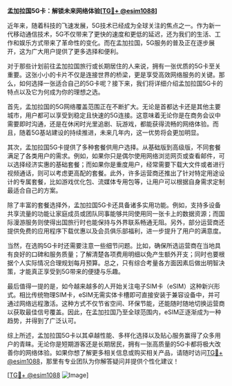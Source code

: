 **孟加拉国5G卡：解锁未来网络体验[[TG💪+ @esim1088](https://t.me/s/esim1088)]**

近年来，随着科技的飞速发展，5G技术已经成为全球关注的焦点之一。作为新一代移动通信技术，5G不仅带来了更快的速度和更低的延迟，还为我们的生活、工作和娱乐方式带来了革命性的变化。而在孟加拉国，5G服务的普及正在逐步展开，这为广大用户提供了更多选择和便利。

对于那些计划前往孟加拉国旅行或长期居住的人来说，拥有一张优质的5G卡至关重要。这张小小的卡片不仅是连接世界的桥梁，更是享受高效网络服务的关键。那么，如何选择一张适合自己的5G卡呢？接下来，我们将详细介绍孟加拉国5G卡的特点以及它为何成为你的理想之选。

首先，孟加拉国的5G网络覆盖范围正在不断扩大。无论是首都达卡还是其他主要城市，用户都可以享受到稳定且快速的5G连接。这意味着无论你是在商务会议中需要即时沟通，还是在休闲时光里追剧、玩游戏，都能获得流畅的网络体验。而且，随着5G基站建设的持续推进，未来几年内，这一优势将会更加明显。

其次，孟加拉国5G卡提供了多种套餐供用户选择。从基础版到高级版，不同套餐满足了各类用户的需求。例如，如果你只是偶尔使用网络浏览网页或查看邮件，可以选择经济实惠的基础套餐；而如果你是重度用户，经常需要下载大文件或者进行视频通话，则可以考虑更高配的套餐。此外，许多运营商还推出了针对特定用途设计的专属套餐，比如游戏优化包、流媒体专用包等，让用户可以根据自身需求定制最适合自己的方案。

除了丰富的套餐选择外，孟加拉国5G卡还具备诸多实用功能。例如，支持多设备共享流量的功能让家庭成员或团队同事能够共同使用同一张卡上的数据资源；而国际漫游服务则使得出国旅行时也能保持与外界联系畅通无阻。另外，部分运营商还提供免费的应用程序下载优惠以及会员俱乐部福利，进一步提升了用户的满意度。

当然，在选购5G卡时还需要注意一些细节问题。比如，确保所选运营商在当地具有良好的口碑和服务质量；了解清楚各项费用明细以免产生额外开支；同时也要根据个人实际情况合理规划每月预算。总之，只有综合考量各方面因素后做出明智决策，才能真正享受到5G带来的便捷与乐趣。

最后值得一提的是，如今越来越多的人开始关注电子SIM卡（eSIM）这种新兴形式。相比传统物理SIM卡，eSIM无需实体卡槽即可直接安装于兼容设备中，并可通过网络远程激活。这种方式不仅节省空间、环保节能，还能随时随地切换运营商以获取最佳信号覆盖。因此，在孟加拉国乃至全球范围内，eSIM正逐渐成为一种趋势，并得到了广泛认可。

综上所述，孟加拉国5G卡以其卓越性能、多样化选择以及贴心服务赢得了众多用户的青睐。无论你是短期游客还是长期居民，拥有一张高质量的5G卡都将极大改善你的网络体验。如果你想了解更多相关信息或购买相关产品，请随时访问[TG💪+ @esim1088](https://t.me/s/esim1088)，那里有专业团队为你解答疑问并提供个性化建议！

[[TG💪+ @esim1088](https://t.me/s/esim1088) ![Image](https://i.postimg.cc/4NQfJmqS/Snipaste-2025-05-13-00-14-12.png)]